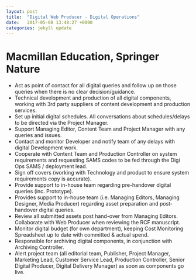 ```yaml
---
layout: post
title:  "Digital Web Producer - Digital Operations"
date:   2017-05-08 13:48:27 +0000
categories: jekyll update
---
```


# Macmillan Education, Springer Nature

- Act as point of contact for all digital queries and follow up on those queries when there is no clear decision/guidance.
- Technical development and production of all digital components, working with 3rd party suppliers of content development and production services.
- Set up initial digital schedules. All conversations about schedules/delays to be directed via the Project Manager.
- Support Managing Editor, Content Team and Project Manager with any queries and issues. 
- Contact and monitor Developer and notify team of any delays with digital Development work.
- Cooperate with Content Team and Production Controller on system requirements and requesting SAMS codes to be fed through the Digi Ops SAMS / deployment lead.
- Sign off covers (working with Technology and product to ensure system requirements copy is accurate).
- Provide support to in-house team regarding pre-handover digital queries (inc. Prototype).
- Provides support to in-house team (i.e. Managing Editors, Managing Designer, Media Producer) regarding asset preparation and post-handover digital queries.
- Review all submitted assets post hand-over from Managing Editors. Collaborate with Web Producer when reviewing the RCF manuscript.
- Monitor digital budget (for own department), keeping Cost Monitoring Spreadsheet up to date with committed & actual spend.
- Responsible for archiving digital components, in conjunction with Archiving Controller.
- Alert project team (all editorial team, Publisher, Project Manager, Marketing Lead, Customer Service Lead, Production Controller, Senior Digital Producer, Digital Delivery Manager) as soon as components go live.

